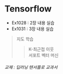# Tensorflow
* Ex1028 : 2장 내용 실습
* Ex1031 : 3장 내용 실습  
> 지도 학습  
>> K-최근접 이웃  
>> 서포트 벡터 머신

















###### 교재 : 딥러닝 텐서플로 교과서
